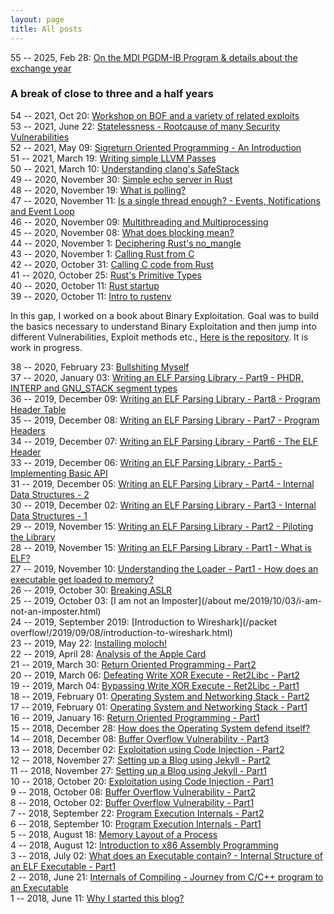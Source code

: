 ```yaml
---
layout: page
title: All posts
---
```


55 -- 2025, Feb 28: [On the MDI PGDM-IB Program & details about the exchange year](/mdi/2025/02/28/on-the-mdi-pgdm-ib-program.html)       

### A break of close to three and a half years ###

54 -- 2021, Oct 20: [Workshop on BOF and a variety of related exploits](https://github.com/adwait1-G/bof-and-exploits)
<br/>
53 -- 2021, June 22: [Statelessness - Rootcause of many Security Vulnerabilities](/general/2021/06/19/statelessness-a-rootcause-for-security-vulnerabilities.html)
<br/>
52 -- 2021, May 09: [Sigreturn Oriented Programming - An Introduction](/reverse/engineering/and/binary/exploitation/series/2021/05/09/sigreturn-oriented-programming.html)
<br/>
51 -- 2021, March 19: [Writing simple LLVM Passes](/papers/2021/03/19/writing-simple-llvm-passes.html)
<br/>
50 -- 2021, March 10: [Understanding clang's SafeStack](/papers/2021/03/10/understanding-clang-safestack.html)
<br/>
49 -- 2020, November 30: [Simple echo server in Rust](/rust/2020/11/29/simple-echo-server-in-rust.html)
<br/>
48 -- 2020, November 19: [What is polling?](/rust/2020/11/19/what-is-polling.html)
<br/>
47 -- 2020, November 11: [Is a single thread enough? - Events, Notifications and Event Loop](/rust/2020/11/11/is-a-single-thread-enough.html)
<br/>
46 -- 2020, November 09: [Multithreading and Multiprocessing](/rust/2020/11/09/multithreading-and-multiprocessing.html)
<br/>
45 -- 2020, November 08: [What does blocking mean?](/rust/2020/11/08/what-does-blocking-mean.html)
<br/>
44 -- 2020, November 1: [Deciphering Rust's no_mangle](/rust/2020/11/01/deciphering-no-mangle.html)
<br/>
43 -- 2020, November 1: [Calling Rust from C](/rust/2020/11/01/c-calling-rust.html)
<br/>
42 -- 2020, October 31: [Calling C code from Rust](/rust/2020/10/31/rust-calling-c.html)
<br/>
41 -- 2020, October 25: [Rust's Primitive Types](/rust/2020/10/25/primitive-types.html)
<br/>
40 -- 2020, October 11: [Rust startup](/rust/2020/10/11/rust-startup.html)
<br/>
39 -- 2020, October 11: [Intro to rustenv](/rust/2020/10/11/intro-to-rustenv.html)
<br/>

In this gap, I worked on a book about Binary Exploitation. Goal was to build the basics necessary to understand Binary Exploitation and then jump into different Vulnerabilities, Exploit methods etc., [Here is the repository](https://github.com/adwait1-g/TheBEBook). It is work in progress.

38 -- 2020, February 23: [Bullshiting Myself](/about/me/2020/02/23/bullshiting-myself.html)
<br/>
37 -- 2020, January 03: [Writing an ELF Parsing Library - Part9 - PHDR, INTERP and GNU_STACK segment types](/write/your/own/xxxx/2020/01/03/writing-an-elf-parsing-library-part9-phdr-interp-gnu-stack-segment-types.html)
<br/>
36 -- 2019, December 09: [Writing an ELF Parsing Library - Part8 - Program Header Table](/write/your/own/xxxx/2019/12/09/writing-an-elf-parsing-library-part8-program-header-table.html)
<br/>
35 -- 2019, December 08: [Writing an ELF Parsing Library - Part7 - Program Headers](/write/your/own/xxxx/2019/12/08/writing-an-elf-parsing-library-part7-program-headers.html)
<br/>
34 -- 2019, December 07: [Writing an ELF Parsing Library - Part6 - The ELF Header](/write/your/own/xxxx/2019/12/07/writing-an-elf-parsing-library-part6-the-elf-header.html)
<br/>
33 -- 2019, December 06: [Writing an ELF Parsing Library - Part5 - Implementing Basic API](/write/your/own/xxxx/2019/12/06/writing-an-elf-parsing-library-part5-implementing-basic-api.html)
<br/>
31 -- 2019, December 05: [Writing an ELF Parsing Library - Part4 - Internal Data Structures - 2](/write/your/own/xxxx/2019/12/05/writing-an-elf-parsing-library-part4-internal-data-structures-2.html)
<br/>
30 -- 2019, December 02: [Writing an ELF Parsing Library - Part3 - Internal Data Structures - 1](/write/your/own/xxxx/2019/12/02/writing-an-elf-parsing-library-part3-internal-data-structures-1.html)
<br/>
29 -- 2019, November 15: [Writing an ELF Parsing Library - Part2 - Piloting the Library](/write/your/own/xxxx/2019/11/15/writing-an-elf-parsing-library-part2-piloting-the-library.html)
<br/>
28 -- 2019, November 15: [Writing an ELF Parsing Library - Part1 - What is ELF?](/write/your/own/xxxx/2019/11/15/writing-an-elf-parsing-library-part1-what-is-elf.html)
<br/>
27 -- 2019, November 10: [Understanding the Loader - Part1 - How does an executable get loaded to memory?](/reverse/engineering/and/binary/exploitation/series/2019/11/10/understanding-the-loader-part1-how-does-an-executable-get-loaded-to-memory.html)
<br/>
26 -- 2019, October 30: [Breaking ASLR](/breaking/aslr/2019/10/30/breaking-aslr-mainpage.html)
<br/>
25 -- 2019, October 03: [I am not an Imposter](/about me/2019/10/03/i-am-not-an-imposter.html)
<br/>
24 -- 2019, September 2019: [Introduction to Wireshark](/packet overflow!/2019/09/08/introduction-to-wireshark.html)
<br/>
23 -- 2019, May 22: [Installing moloch!](/moloch/2019/05/22/installing-moloch.html)
<br/>
22 -- 2019, April 28: [Analysis of the Apple Card](/random/stuff/2019/04/28/analysis-of-the-new-apple-card.html)
<br/>
21 -- 2019, March 30: [Return Oriented Programming - Part2](/reverse/engineering/and/binary/exploitation/series/2019/03/30/return-oriented-programming-part2.html)
<br/>
20 -- 2019, March 06: [Defeating Write XOR Execute - Ret2Libc - Part2](/reverse/engineering/and/binary/exploitation/series/2019/03/06/return-to-libc-part2.html)
<br/>
19 -- 2019, March 04: [Bypassing Write XOR Execute - Ret2Libc - Part1](/reverse/engineering/and/binary/exploitation/series/2019/03/04/return-to-libc-part1.html)
<br/>
18 -- 2019, February 01: [Operating System and Networking Stack - Part2](/packet/overflow/2019/02/01/operating-system-and-networking-stack-part2.html)
<br/>
17 -- 2019, February 01: [Operating System and Networking Stack - Part1](/packet/overflow/2019/02/01/operating-system-and-networking-stack-part1.html)
<br/>
16 -- 2019, January 16: [Return Oriented Programming - Part1](/reverse/engineering/and/binary/exploitation/series/2019/01/16/return-oriented-programming-part1.html)
<br/>
15 -- 2018, December 28: [How does the Operating System defend itself?](/reverse/engineering/and/binary/exploitation/series/2018/12/28/security-measures-by-os.html)
<br/>
14 -- 2018, December 08: [Buffer Overflow Vulnerability - Part3](/reverse/engineering/and/binary/exploitation/series/2018/12/08/buffer-overflow-vulnerability-03.html)
<br/>
13 -- 2018, December 02: [Exploitation using Code Injection - Part2](/reverse/engineering/and/binary/exploitation/series/2018/12/02/exploitation-using-code-injection-part02.html)
<br/>
12 -- 2018, November 27: [Setting up a Blog using Jekyll - Part2](/blogging/2018/11/27/setting-up-a-blog-using-jekyll-Part2.html)
<br/>
11 -- 2018, November 27: [Setting up a Blog using Jekyll - Part1](/blogging/2018/11/27/setting-up-a-blog-using-jekyll-Part1.html)
<br/>
10 -- 2018, October 20: [Exploitation using Code Injection - Part1](/reverse/engineering/and/binary/exploitation/series/2018/10/20/exploitation-using-code-injection-part01.html)
<br/>
9 -- 2018, October 08: [Buffer Overflow Vulnerability - Part2](/reverse/engineering/and/binary/exploitation/series/2018/10/08/buffer-overflow-vulnerability-02.html)
<br/>
8 -- 2018, October 02: [Buffer Overflow Vulnerability - Part1](/reverse/engineering/and/binary/exploitation/series/2018/10/02/buffer-overflow-vulnerability-01.html)
<br/>
7 -- 2018, September 22: [Program Execution Internals - Part2](/reverse/engineering/and/binary/exploitation/series/2018/09/22/program-execution-internals-part-2.html)
<br/>
6 -- 2018, September 10: [Program Execution Internals - Part1](/reverse/engineering/and/binary/exploitation/series/2018/09/10/program-execution-internals-part-1.html)
<br/>
5 -- 2018, August 18: [Memory Layout of a Process](/reverse/engineering/and/binary/exploitation/series/2018/08/18/memory-layout-of-a-process.html)
<br/>
4 -- 2018, August 12: [Introduction to x86 Assembly Programming](/reverse/engineering/and/binary/exploitation/series/2018/08/12/introduction-to-x86-assembly-programming.html)
<br/>
3 -- 2018, July 02: [What does an Executable contain? - Internal Structure of an ELF Executable - Part1](/reverse/engineering/and/binary/exploitation/series/2018/07/02/what-does-an-executable-contain-internal-structure-of-an-ELF-executable-part1.html)
<br/>
2 -- 2018, June 21: [Internals of Compiling - Journey from C/C++ program to an Executable](/reverse/engineering/and/binary/exploitation/series/2018/06/21/internals-of-compiling-Journey-from-C-program-to-an-executable.html)
<br/>
1 -- 2018, June 11: [Why I started this blog?](/why/i/started/this/blog2018/06/11/why-i-started-this-blog.html)
